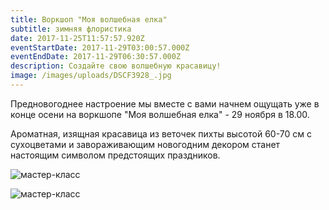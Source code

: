 ```yaml
---
title: Воркшоп "Моя волшебная елка"
subtitle: зимняя флористика
date: 2017-11-25T11:57:57.920Z
eventStartDate: 2017-11-29T03:00:57.000Z
eventEndDate: 2017-11-29T06:30:57.000Z
description: Создайте свою волшебную красавицу!
image: /images/uploads/DSCF3928_.jpg
---
```

Предновогоднее настроение мы вместе с вами начнем ощущать уже в конце осени на воркшопе "Моя волшебная елка" - 29 ноября в 18.00.

Ароматная, изящная красавица из веточек пихты высотой 60-70 см с сухоцветами и завораживающим новогодним декором станет настоящим символом предстоящих праздников.

![мастер-класс](/images/uploads/DSCF3937_.jpg)

![мастер-класс](/images/uploads/DSCF3956_.jpg)





